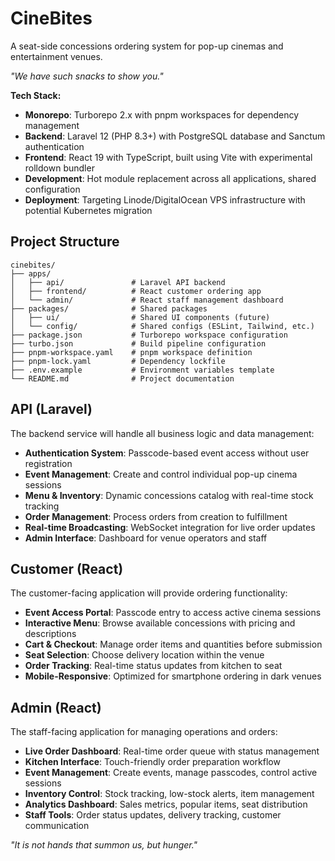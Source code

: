 # CineBites
A seat-side concessions ordering system for pop-up cinemas and entertainment venues.

*"We have such snacks to show you."*

**Tech Stack:**
- **Monorepo**: Turborepo 2.x with pnpm workspaces for dependency management
- **Backend**: Laravel 12 (PHP 8.3+) with PostgreSQL database and Sanctum authentication
- **Frontend**: React 19 with TypeScript, built using Vite with experimental rolldown bundler
- **Development**: Hot module replacement across all applications, shared configuration
- **Deployment**: Targeting Linode/DigitalOcean VPS infrastructure with potential Kubernetes migration

## Project Structure
```
cinebites/
├── apps/
│   ├── api/               # Laravel API backend
│   ├── frontend/          # React customer ordering app
│   └── admin/             # React staff management dashboard
├── packages/              # Shared packages
│   ├── ui/                # Shared UI components (future)
│   └── config/            # Shared configs (ESLint, Tailwind, etc.)
├── package.json           # Turborepo workspace configuration
├── turbo.json             # Build pipeline configuration
├── pnpm-workspace.yaml    # pnpm workspace definition
├── pnpm-lock.yaml         # Dependency lockfile
├── .env.example           # Environment variables template
└── README.md              # Project documentation
```

## API (Laravel)
The backend service will handle all business logic and data management:

- **Authentication System**: Passcode-based event access without user registration
- **Event Management**: Create and control individual pop-up cinema sessions
- **Menu & Inventory**: Dynamic concessions catalog with real-time stock tracking
- **Order Management**: Process orders from creation to fulfillment
- **Real-time Broadcasting**: WebSocket integration for live order updates
- **Admin Interface**: Dashboard for venue operators and staff

## Customer (React)
The customer-facing application will provide ordering functionality:

- **Event Access Portal**: Passcode entry to access active cinema sessions
- **Interactive Menu**: Browse available concessions with pricing and descriptions
- **Cart & Checkout**: Manage order items and quantities before submission
- **Seat Selection**: Choose delivery location within the venue
- **Order Tracking**: Real-time status updates from kitchen to seat
- **Mobile-Responsive**: Optimized for smartphone ordering in dark venues

## Admin (React)
The staff-facing application for managing operations and orders:

- **Live Order Dashboard**: Real-time order queue with status management
- **Kitchen Interface**: Touch-friendly order preparation workflow
- **Event Management**: Create events, manage passcodes, control active sessions
- **Inventory Control**: Stock tracking, low-stock alerts, item management
- **Analytics Dashboard**: Sales metrics, popular items, seat distribution
- **Staff Tools**: Order status updates, delivery tracking, customer communication

*"It is not hands that summon us, but hunger."*